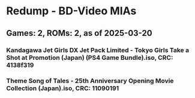 # Redump - BD-Video MIAs
## Games: 2, ROMs: 2, as of 2025-03-20

### Kandagawa Jet Girls DX Jet Pack Limited - Tokyo Girls Take a Shot at Promotion (Japan) (PS4 Game Bundle).iso, CRC: 4138f319
### Theme Song of Tales - 25th Anniversary Opening Movie Collection (Japan).iso, CRC: 11090191
